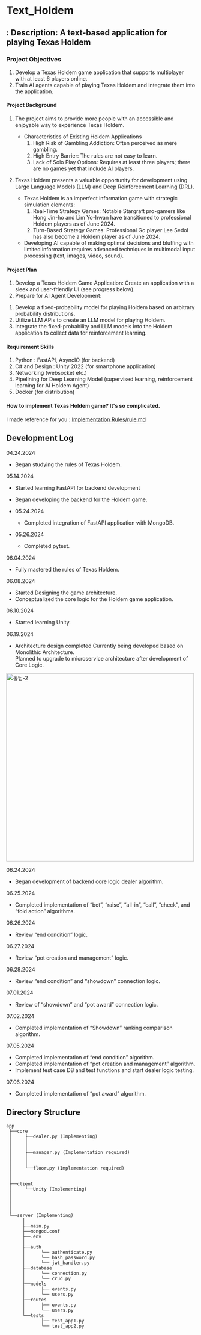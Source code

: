 # Text_Holdem


## : Description: A text-based application for playing Texas Holdem


### Project Objectives
1. Develop a Texas Holdem game application that supports multiplayer with at least 6 players online.  
2. Train AI agents capable of playing Texas Holdem and integrate them into the application.
     
#### Project Background
1. The project aims to provide more people with an accessible and enjoyable way to experience Texas Holdem.  
   - Characteristics of Existing Holdem Applications  
      1) High Risk of Gambling Addiction: Often perceived as mere gambling.  
      2) High Entry Barrier: The rules are not easy to learn.  
      3) Lack of Solo Play Options: Requires at least three players; there are no games yet that include AI players.
         
2. Texas Holdem presents a valuable opportunity for development using Large Language Models (LLM) and Deep Reinforcement Learning (DRL).  
   - Texas Holdem is an imperfect information game with strategic simulation elements:  
      1) Real-Time Strategy Games: Notable Stargraft pro-gamers like Hong Jin-ho and Lim Yo-hwan have transitioned to professional Holdem players as of June 2024.  
      2) Turn-Based Strategy Games: Professional Go player Lee Sedol has also become a Holdem player as of June 2024.  
   - Developing AI capable of making optimal decisions and bluffing with limited information requires advanced techniques in multimodal input processing (text, images, video, sound).  
  
#### Project Plan
1. Develop a Texas Holdem Game Application: Create an application with a sleek and user-friendly UI (see progress below).  
2. Prepare for AI Agent Development:  
1) Develop a fixed-probability model for playing Holdem based on arbitrary probability distributions.  
2) Utilize LLM APIs to create an LLM model for playing Holdem.  
3) Integrate the fixed-probability and LLM models into the Holdem application to collect data for reinforcement learning.

#### Requirement Skills
1. Python : FastAPI, AsyncIO (for backend)  
2. C# and Design : Unity 2022 (for smartphone application)    
3. Networking (websocket etc.)  
4. Pipelining for Deep Learning Model (supervised learning, reinforcement learning for AI Holdem Agent)  
5. Docker (for distribution)  

#### How to implement Texas Holdem game? It's so complicated.  
I made reference for you : [Implementation Rules/rule.md](https://github.com/philosucker/Text_Holdem/blob/main/Implementation%20Rules/rule.md)

## Development Log
  
04.24.2024   
   - Began studying the rules of Texas Holdem. 
    
05.14.2024   
   - Started learning FastAPI for backend development  
   - Began developing the backend for the Holdem game.  
  
   - 05.24.2024  
      - Completed integration of FastAPI application with MongoDB.  
   - 05.26.2024  
      - Completed pytest.  
        
06.04.2024  
- Fully mastered the rules of Texas Holdem.  
   
06.08.2024  
   - Started Designing the game architecture.  
   - Conceptualized the core logic for the Holdem game application.  
     
06.10.2024  
- Started learning Unity.  
  
06.19.2024  
- Architecture design completed
  Currently being developed based on Monolithic Architecture.  
  Planned to upgrade to microservice architecture after development of Core Logic.
<img src="https://github.com/philosucker/Text_Holdem/assets/65852355/9219939e-fff9-4f3f-885f-d25b718339c0" alt="홀덤-2" width="500" />

  
06.24.2024
- Began development of backend core logic dealer algorithm.

06.25.2024
- Completed implementation of “bet”, “raise”, “all-in”, “call”, “check”, and “fold action” algorithms.

06.26.2024
- Review “end condition” logic.

06.27.2024
- Review “pot creation and management” logic.

06.28.2024
- Review “end condition” and “showdown” connection logic.

07.01.2024
- Review of “showdown” and “pot award” connection logic.

07.02.2024
- Completed implementation of “Showdown” ranking comparison algorithm.

07.05.2024
- Completed implementation of “end condition” algorithm.
- Completed implementation of “pot creation and management” algorithm.
- Implement test case DB and test functions and start dealer logic testing.

07.06.2024
- Completed implementation of “pot award” algorithm.

## Directory Structure  

    app
     ├──core  
     │     ├──dealer.py (Implementing)
     │     │      
     │     │     
     │     ├──manager.py (Implementation required)
     │     │     
     │     │      
     │     └──floor.py (Implementation required)  
     │          
     │            
     ├──client
     │     └──Unity (Implementing)
     │          
     │      
     │        
     │ 
     └──server (Implementing) 
          │
          ├──main.py
          ├──mongod.conf
          ├──.env
          │
          ├──auth
          │      └── authenticate.py
          │      └── hash_password.py
          │      └── jwt_handler.py
          ├──database
          │      └── connection.py
          │      └── crud.py
          ├──models
          │      ├── events.py
          │      └── users.py
          ├──routes
          │      ├── events.py
          │      └── users.py
          └──tests
                 ├── test_app1.py
                 └── test_app2.py
  

    

